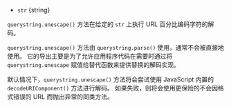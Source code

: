 <!-- YAML
added: v0.1.25
-->
* `str` {string}

`querystring.unescape()` 方法在给定的 `str` 上执行 URL 百分比编码字符的解码。

`querystring.unescape()` 方法由 `querystring.parse()` 使用，通常不会被直接地使用。 
它的导出主要是为了允许应用程序代码在需要时通过将 `querystring.unescape` 赋值给替代函数来提供替换的解码实现。

默认情况下，`querystring.unescape()` 方法将会尝试使用 JavaScript 内置的 `decodeURIComponent()` 方法进行解码。 
如果失败，则将会使用更保险的不会因格式错误的 URL 而抛出异常的同类方法。

